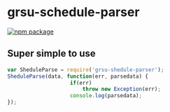 # grsu-schedule-parser

[![npm package](https://nodei.co/npm/grsu-shedule-parser.png?downloads=true&downloadRank=true&stars=true)](https://nodei.co/npm/grsu-shedule-parser/)

## Super simple to use

```js
var SheduleParse = require('grsu-shedule-parser');
SheduleParse(data, function(err, parsedata) {
                    if(err)
                        throw new Exception(err);
                    console.log(parsedata);
});
```
